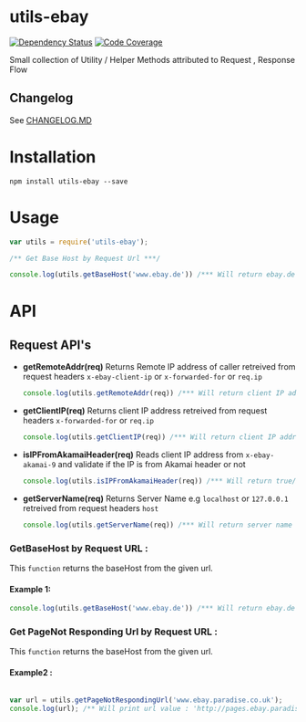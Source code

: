 # utils-ebay
[![Dependency Status](https://nodevalid-i3ey5.vip.lvs01.dev.ebayc3.com/nodejs/utils-ebay.svg)](https://nodevalid-i3ey5.vip.lvs01.dev.ebayc3.com/nodejs/utils-ebay)  [![Code Coverage](https://nodevalid-i3ey5.vip.lvs01.dev.ebayc3.com/coverage/nodejs/utils-ebay)](http://sonar/dashboard/index?id=utils-ebay)

Small collection of Utility / Helper Methods attributed to Request , Response Flow

## Changelog

See   [CHANGELOG.MD](https://github.corp.ebay.com/nodejs/utils-ebay/blob/master/CHANGELOG.md#changelog)

# Installation

`npm install utils-ebay --save`

# Usage

```javascript
var utils = require('utils-ebay');

/** Get Base Host by Request Url ***/

console.log(utils.getBaseHost('www.ebay.de')) /*** Will return ebay.de **/

```

# API

## Request API's
* **getRemoteAddr(req)**
    Returns Remote IP address of caller retreived from request headers `x-ebay-client-ip` or `x-forwarded-for` or `req.ip`

    ```javascript
    console.log(utils.getRemoteAddr(req)) /*** Will return client IP address e.g 127.0.0.1 **/

    ```
* **getClientIP(req)**
    Returns client IP address retreived from request headers `x-forwarded-for` or `req.ip`

    ```javascript
    console.log(utils.getClientIP(req)) /*** Will return client IP address e.g 127.0.0.1 **/

    ```    
* **isIPFromAkamaiHeader(req)**
    Reads client IP address from `x-ebay-akamai-9` and  validate if the IP is from Akamai header or not

    ```javascript
    console.log(utils.isIPFromAkamaiHeader(req)) /*** Will return true/false**/

    ```    
* **getServerName(req)**
    Returns Server Name e.g `localhost` or `127.0.0.1` retreived from request headers `host`
    ```javascript
    console.log(utils.getServerName(req)) /*** Will return server name e.g qa.ebay.com or localhost or 127.0.0.1 **/

    ```

### GetBaseHost by Request URL :

This `function` returns the baseHost from the given url.

#### Example 1:

```javascript
console.log(utils.getBaseHost('www.ebay.de')) /*** Will return ebay.de **/

```

### Get PageNot Responding Url by Request URL :

This `function` returns the baseHost from the given url.

#### Example2 :

```javascript

var url = utils.getPageNotRespondingUrl('www.ebay.paradise.co.uk');
console.log(url); /** Will print url value : 'http://pages.ebay.paradise.co.uk/messages/page_not_responding.html' **/

```
